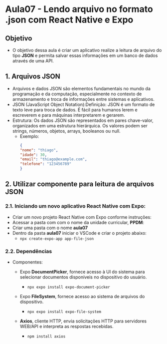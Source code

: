 # Aula07 - Lendo arquivo no formato .json com React Native e Expo

## Objetivo
- O objetivo dessa aula é criar um aplicativo realize a leitura de arquivo do tipo **JSON** e permita salvar essas informações em um banco de dados através de uma API.

## 1. Arquivos JSON
- Arquivos e dados JSON são elementos fundamentais no mundo da programação e da computação, especialmente no contexto de armazenamento e troca de informações entre sistemas e aplicativos.
- JSON (JavaScript Object Notation):Definição: JSON é um formato de texto leve para troca de dados. É fácil para humanos lerem e escreverem e para máquinas interpretarem e gerarem.
- Estrutura: Os dados JSON são representados em pares chave-valor, organizados em uma estrutura hierárquica. Os valores podem ser strings, números, objetos, arrays, booleanos ou null.
  - Exemplo:
    ````JSON
    {
    "nome": "thiago",
    "idade": 30,
    "email": "thiago@example.com",
    "telefone": "123456789"
    }
    ````

## 2. Utilizar componente para leitura de arquivos JSON
### 2.1. Iniciando um novo aplicativo React Native com Expo:
- Criar um novo projeto React Native com Expo conforme instruções:
- Acessar a pasta com com o nome da unidade curricular, **PPDM**:
- Criar uma pasta com o nome **aula07**
- Dentro da pasta **aula07** iniciar o VSCode e criar o projeto abaixo:
    - `npx create-expo-app app-file-json`

### 2.2. Dependências
- Componentes:
  - Expo **DocumentPicker**, fornece acesso à UI do sistema para selecionar documentos disponíveis no dispositivo do usuário.
    - `npx expo install expo-document-picker`  

  - Expo **FileSystem**, fornece acesso ao sistema de arquivos do dispositivo.
    - `npx expo install expo-file-system`  

  - **Axios**, cliente HTTP, envia solicitações HTTP para servidores WEB/API e interpreta as respostas recebidas.
    - `npm install axios`  


